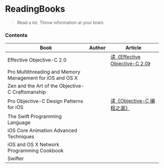 # ReadingBooks
> Read a lot. Throw information at your brain.


### Contents

Book|Author|Article|
--|--|--|
Effective Objective-C 2.0||[读《Effective Objective-C 2.0》](https://github.com/ShannonChenCHN/iOSLevelingUp/issues/76)|
Pro Multithreading and Memory Management for iOS and OS X|||
 Zen and the Art of the Objective-C Craftsmanship|||
Pro Objective-C Design Patterns for iOS||[读《Objective-C 编程之道》](https://github.com/ShannonChenCHN/iOSLevelingUp/issues/87)|
The Swift Programming Language |||
iOS Core Animation Advanced Techniques|||
iOS and OS X Network Programming Cookbook|||
Swifter|||



